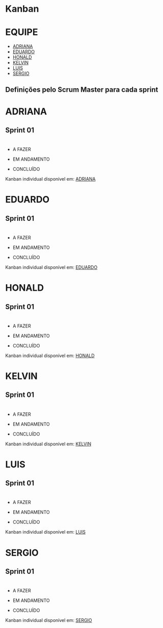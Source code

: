 # Kanban

# EQUIPE
* [ADRIANA     ](#Adriana)
* [EDUARDO     ](#Eduardo)
* [HONALD      ](#Honald)
* [KELVIN      ](#Kelvin)
* [LUIS        ](#Luis)
* [SERGIO      ](#Sergio)

## Definições pelo Scrum Master para cada sprint

# ADRIANA 

## Sprint 01

# ############
* A FAZER


* EM ANDAMENTO


* CONCLUÍDO


Kanban individual disponível em:
[ADRIANA](kanban/adriana.md)


# #######################

# EDUARDO


## Sprint 01

# ############
* A FAZER


* EM ANDAMENTO


* CONCLUÍDO


Kanban individual disponível em:
[EDUARDO](kanban/eduardo.md)


# #######################

# HONALD


## Sprint 01

# ############
* A FAZER


* EM ANDAMENTO


* CONCLUÍDO


Kanban individual disponível em:
[HONALD](kanban/honald.md)

# #######################

# KELVIN


## Sprint 01

# ############
* A FAZER


* EM ANDAMENTO


* CONCLUÍDO


Kanban individual disponível em:
[KELVIN](kanban/kelvin.md)


# #######################

# LUIS


## Sprint 01

# ############
* A FAZER


* EM ANDAMENTO


* CONCLUÍDO


Kanban individual disponível em:
[LUIS](kanban/luis.md)


# #######################

# SERGIO


## Sprint 01

# ############
* A FAZER


* EM ANDAMENTO


* CONCLUÍDO


Kanban individual disponível em:
[SERGIO](kanban/sergio.md)

